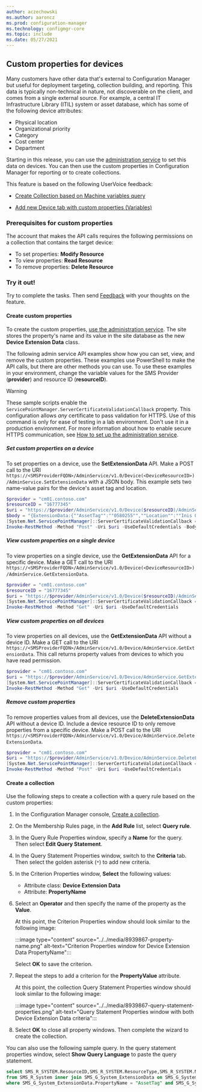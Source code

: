 ```yaml
---
author: aczechowski
ms.author: aaroncz
ms.prod: configuration-manager
ms.technology: configmgr-core
ms.topic: include
ms.date: 05/27/2021
---
```


## <a name="bkmk_invext"></a> Custom properties for devices

<!--8939867-->

Many customers have other data that's external to Configuration Manager but useful for deployment targeting, collection building, and reporting. This data is typically non-technical in nature, not discoverable on the client, and comes from a single external source. For example, a central IT Infrastructure Library (ITIL) system or asset database, which has some of the following device attributes:

- Physical location
- Organizational priority
- Category
- Cost center
- Department

Starting in this release, you can use the [administration service](../../../../../develop/adminservice/index.yml) to set this data on devices. You can then use the custom properties in Configuration Manager for reporting or to create collections.

This feature is based on the following UserVoice feedback:

- [Create Collection based on Machine variables query](https://configurationmanager.uservoice.com/forums/300492-ideas/suggestions/36395662-create-collection-based-on-machine-variables-query)

- [Add new Device tab with custom properties (Variables)](https://configurationmanager.uservoice.com/forums/300492-ideas/suggestions/38313037-add-new-device-tab-with-custom-properties-variabl)

### Prerequisites for custom properties

The account that makes the API calls requires the following permissions on a collection that contains the target device:

- To set properties: **Modify Resource**
- To view properties: **Read Resource**
- To remove properties: **Delete Resource**

### Try it out!

Try to complete the tasks. Then send [Feedback](../../../../understand/product-feedback.md) with your thoughts on the feature.

#### Create custom properties

To create the custom properties, [use the administration service](../../../../../develop/adminservice/usage.md). The site stores the property's name and its value in the site database as the new **Device Extension Data** class.

The following admin service API examples show how you can set, view, and remove the custom properties. These examples use PowerShell to make the API calls, but there are other methods you can use. To use these examples in your environment, change the variable values for the SMS Provider (**provider**) and resource ID (**resourceID**).

> [!WARNING]
> These sample scripts enable the `ServicePointManager.ServerCertificateValidationCallback` property. This configuration allows _any_ certificate to pass validation for HTTPS. Use of this command is only for ease of testing in a lab environment. Don't use it in a production environment. For more information about how to enable secure HTTPS communication, see [How to set up the administration service](../../../../../develop/adminservice/set-up.md).

##### Set custom properties on a device

To set properties on a device, use the **SetExtensionData** API. Make a POST call to the URI `https://<SMSProviderFQDN>/AdminService/v1.0/Device(<DeviceResourceID>)/AdminService.SetExtensionData` with a JSON body. This example sets two name-value pairs for the device's asset tag and location.

```powershell
$provider = "cm01.contoso.com"
$resourceID = "16777345"
$uri = "https://$provider/AdminService/v1.0/Device($resourceID)/AdminService.SetExtensionData"
$body = "{ExtensionData:{""AssetTag"":""0580255"",""Location"":""Inis Oírr""}}"
[System.Net.ServicePointManager]::ServerCertificateValidationCallback = {$true};
Invoke-RestMethod -Method "Post" -Uri $uri -UseDefaultCredentials -Body $body -ContentType "application/json"
```

##### View custom properties on a single device

To view properties on a single device, use the **GetExtensionData** API for a specific device. Make a GET call to the URI `https://<SMSProviderFQDN>/AdminService/v1.0/Device(<DeviceResourceID>)/AdminService.GetExtensionData`.

```powershell
$provider = "cm01.contoso.com"
$resourceID = "16777345"
$uri = "https://$provider/AdminService/v1.0/Device($resourceID)/AdminService.GetExtensionData"
[System.Net.ServicePointManager]::ServerCertificateValidationCallback = {$true};
Invoke-RestMethod -Method "Get" -Uri $uri -UseDefaultCredentials
```

##### View custom properties on all devices

To view properties on all devices, use the **GetExtensionData** API without a device ID. Make a GET call to the URI `https://<SMSProviderFQDN>/AdminService/v1.0/Device/AdminService.GetExtensionData`. This call returns property values from devices to which you have read permission.

```powershell
$provider = "cm01.contoso.com"
$uri = "https://$provider/AdminService/v1.0/Device/AdminService.GetExtensionData"
[System.Net.ServicePointManager]::ServerCertificateValidationCallback = {$true};
Invoke-RestMethod -Method "Get" -Uri $uri -UseDefaultCredentials
```

##### Remove custom properties

To remove properties values from all devices, use the **DeleteExtensionData** API without a device ID. Include a device resource ID to only remove properties from a specific device. Make a POST call to the URI `https://<SMSProviderFQDN>/AdminService/v1.0/Device/AdminService.DeleteExtensionData`.

```powershell
$provider = "cm01.contoso.com"
$uri = "https://$provider/AdminService/v1.0/Device/AdminService.DeleteExtensionData"
[System.Net.ServicePointManager]::ServerCertificateValidationCallback = {$true};
Invoke-RestMethod -Method "Post" -Uri $uri -UseDefaultCredentials
```

#### Create a collection

Use the following steps to create a collection with a query rule based on the custom properties:

1. In the Configuration Manager console, [Create a collection](../../../../clients/manage/collections/create-collections.md).
1. On the Membership Rules page, in the **Add Rule** list, select **Query rule**.
1. In the Query Rule Properties window, specify a **Name** for the query. Then select **Edit Query Statement**.
1. In the Query Statement Properties window, switch to the **Criteria** tab. Then select the golden asterisk (`*`) to add new criteria.
1. In the Criterion Properties window, **Select** the following values:

    - Attribute class: **Device Extension Data**
    - Attribute: **PropertyName**

1. Select an **Operator** and then specify the name of the property as the **Value**.

    At this point, the Criterion Properties window should look similar to the following image:

    :::image type="content" source="../../media/8939867-property-name.png" alt-text="Criterion Properties window for Device Extension Data PropertyName":::

    Select **OK** to save the criterion.

1. Repeat the steps to add a criterion for the **PropertyValue** attribute.

    At this point, the collection Query Statement Properties window should look similar to the following image:

    :::image type="content" source="../../media/8939867-query-statement-properties.png" alt-text="Query Statement Properties window with both Device Extension Data criteria":::

1. Select **OK** to close all property windows. Then complete the wizard to create the collection.

You can also use the following sample query. In the query statement properties window, select **Show Query Language** to paste the query statement.

```sql
select SMS_R_SYSTEM.ResourceID,SMS_R_SYSTEM.ResourceType,SMS_R_SYSTEM.Name,SMS_R_SYSTEM.SMSUniqueIdentifier,SMS_R_SYSTEM.ResourceDomainORWorkgroup,SMS_R_SYSTEM.Client 
from SMS_R_System inner join SMS_G_System_ExtensionData on SMS_G_System_ExtensionData.ResourceId = SMS_R_System.ResourceId 
where SMS_G_System_ExtensionData.PropertyName = "AssetTag" and SMS_G_System_ExtensionData.PropertyValue = "0580255"
```
